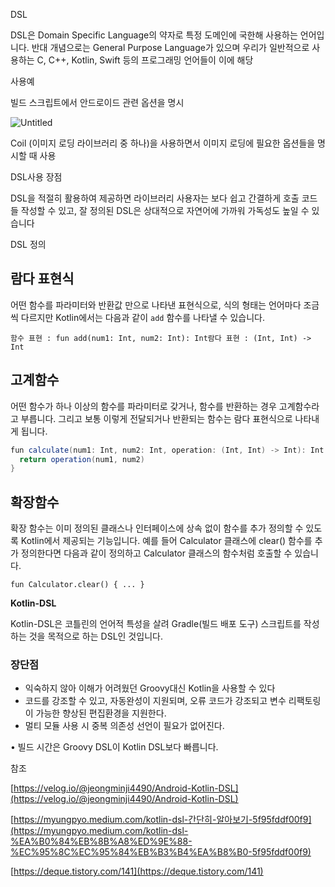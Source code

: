 DSL

DSL은 Domain Specific Language의 약자로 특정 도메인에 국한해 사용하는 언어입니다. 반대 개념으로는 General Purpose Language가 있으며 우리가 일반적으로 사용하는 C, C++, Kotlin, Swift 등의 프로그래밍 언어들이 이에 해당

사용예

빌드 스크립트에서 안드로이드 관련 옵션을 명시

![Untitled](https://s3-us-west-2.amazonaws.com/secure.notion-static.com/500a9364-eb1a-42e3-96d9-e764c8fe00b5/Untitled.png)

Coil (이미지 로딩 라이브러리 중 하나)을 사용하면서 이미지 로딩에 필요한 옵션들을 명시할 때 사용

DSL사용 장점

DSL을 적절히 활용하여 제공하면 라이브러리 사용자는 보다 쉽고 간결하게 호출 코드들 작성할 수 있고, 잘 정의된 DSL은 상대적으로 자연어에 가까워 가독성도 높일 수 있습니다

DSL 정의

## **람다 표현식**

어떤 함수를 파라미터와 반환값 만으로 나타낸 표현식으로, 식의 형태는 언어마다 조금씩 다르지만 Kotlin에서는 다음과 같이 `add` 함수를 나타낼 수 있습니다.

```
함수 표현 : fun add(num1: Int, num2: Int): Int람다 표현 : (Int, Int) -> Int
```

## **고계함수**

어떤 함수가 하나 이상의 함수를 파라미터로 갖거나, 함수를 반환하는 경우 고계함수라고 부릅니다. 그리고 보통 이렇게 전달되거나 반환되는 함수는 람다 표현식으로 나타내게 됩니다.

```java
fun calculate(num1: Int, num2: Int, operation: (Int, Int) -> Int): Int {
  return operation(num1, num2)
}
```

## **확장함수**

확장 함수는 이미 정의된 클래스나 인터페이스에 상속 없이 함수를 추가 정의할 수 있도록 Kotlin에서 제공되는 기능입니다. 예를 들어 Calculator 클래스에 clear() 함수를 추가 정의한다면 다음과 같이 정의하고 Calculator 클래스의 함수처럼 호출할 수 있습니다.

```
fun Calculator.clear() { ... }
```

**Kotlin-DSL**

Kotlin-DSL은 코틀린의 언어적 특성을 살려 Gradle(빌드 배포 도구) 스크립트를 작성하는 것을 목적으로 하는 DSL인 것입니다.

### 장단점

- 익숙하지 않아 이해가 어려웠던 Groovy대신 Kotlin을 사용할 수 있다
- 코드를 강조할 수 있고, 자동완성이 지원되며, 오류 코드가 강조되고 변수 리팩토링이 가능한 향상된 편집환경을 지원한다.
- 멀티 모듈 사용 시 중복 의존성 선언이 필요가 없어진다.

• 빌드 시간은 Groovy DSL이 Kotlin DSL보다 빠릅니다.

참조

[https://velog.io/@jeongminji4490/Android-Kotlin-DSL](https://velog.io/@jeongminji4490/Android-Kotlin-DSL)

[https://myungpyo.medium.com/kotlin-dsl-간단히-알아보기-5f95fddf00f9](https://myungpyo.medium.com/kotlin-dsl-%EA%B0%84%EB%8B%A8%ED%9E%88-%EC%95%8C%EC%95%84%EB%B3%B4%EA%B8%B0-5f95fddf00f9)

[https://deque.tistory.com/141](https://deque.tistory.com/141)
